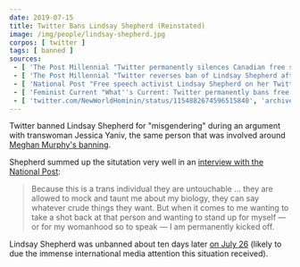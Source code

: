 ```yaml
---
date: 2019-07-15
title: Twitter Bans Lindsay Shepherd (Reinstated)
image: /img/people/lindsay-shepherd.jpg
corpos: [ twitter ]
tags: [ banned ]
sources:
 - [ 'The Post Millennial "Twitter permanently silences Canadian free speech activist Lindsay Shepherd" by Barrett Wilson (15 Jul 2020)', 'www.thepostmillennial.com/breaking-twitter-silences-canadian-free-speech-activist-lindsay-shepherd/' ]
 - [ 'The Post Millennial "Twitter reverses ban of Lindsay Shepherd after international outrage" by Barrett Wilson (26 Jul 2020)', 'www.thepostmillennial.com/breaking-twitter-reverses-ban-of-lindsay-shepherd-after-international-outrage/' ]
 - [ 'National Post "Free speech activist Lindsay Shepherd on her Twitter ban: ''Your instincts should not be to celebrate''" by Jesse Snyder (16 Jul 2020)', 'nationalpost.com/news/free-speech-activist-lindsay-shepherd-on-her-twitter-ban-your-instincts-should-not-be-to-celebrate' ]
 - [ 'Feminist Current "What''s Current: Twitter permanently bans free speech activist Lindsay Shepherd" by Mary Hickman (16 Jul 2020)', 'archive.is/BE5UL' ]
 - [ 'twitter.com/NewWorldHominin/status/1154882674596515840', 'archive.is/TmzDs' ]
---
```


Twitter banned Lindsay Shepherd for "misgendering" during an argument with
transwoman Jessica Yaniv, the same person that was involved around [Meghan
Murphy's banning](/e/twitter-bans-meghan-murphy/).

Shepherd summed up the situtation very well in an [interview with the National
Post](http://archive.is/RY95T#selection-1889.0-1889.340):
> Because this is a trans individual they are untouchable ... they are allowed
> to mock and taunt me about my biology, they can say whatever crude things
> they want. But when it comes to me wanting to take a shot back at that person
> and wanting to stand up for myself — or for my womanhood so to speak — I am
> permanently kicked off.

Lindsay Shepherd was unbanned about ten days later [on July 26](http://archive.is/TmzDs)
(likely to due the immense international media attention this situation received).
